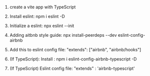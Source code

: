 1. create a vite app with TypeScript
2. Install eslint: npm i eslint -D
3. Initialize a eslint: npx eslint --init
4. Adding aitbnb style guide: npx install-peerdeps --dev eslint-config-airbnb

5. Add this to eslint config file: "extends": ["airbnb", "airbnb/hooks"]

6. (If TypeScript): Install : npm i eslint-config-airbnb-typescript -D

7. (If TypeScript) Eslint config file: "extends" : 'airbnb-typescript'

